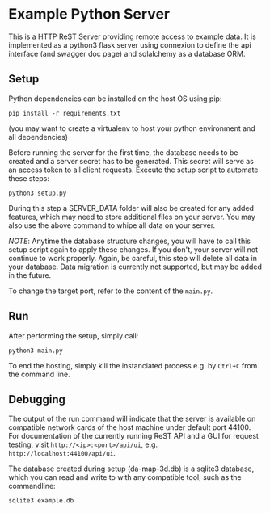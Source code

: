# Example Python Server

This is a HTTP ReST Server providing remote access to example data. It is implemented as a python3 flask server using connexion to define the api interface (and swagger doc page) and sqlalchemy as a database ORM.

## Setup

Python dependencies can be installed on the host OS using pip:

```
pip install -r requirements.txt
```

(you may want to create a virtualenv to host your python environment and all dependencies)

Before running the server for the first time, the database needs to be created and a server secret has to be generated. This secret will serve as an access token to all client requests. Execute the setup script to automate these steps:

```
python3 setup.py
```

During this step a SERVER_DATA folder will also be created for any added features, which may need to store additional files on your server. You may also use the above command to whipe all data on your server. 

*NOTE*: Anytime the database structure changes, you will have to call this setup script again to apply these changes. If you don't, your server will not continue to work properly. Again, be careful, this step will delete all data in your database. Data migration is currently not supported, but may be added in the future. 

To change the target port, refer to the content of the ```main.py```.

## Run

After performing the setup, simply call:

```
python3 main.py
```

To end the hosting, simply kill the instanciated process e.g. by ```Ctrl+C``` from the command line.

## Debugging

The output of the run command will indicate that the server is available on compatible network cards of the host machine under default port 44100. For documentation of the currently running ReST API and a GUI for request testing, visit ```http://<ip>:<port>/api/ui```, e.g. ```http://localhost:44100/api/ui```.

The database created during setup (da-map-3d.db) is a sqlite3 database, which you can read and write to with any compatible tool, such as the commandline:

```
sqlite3 example.db
```